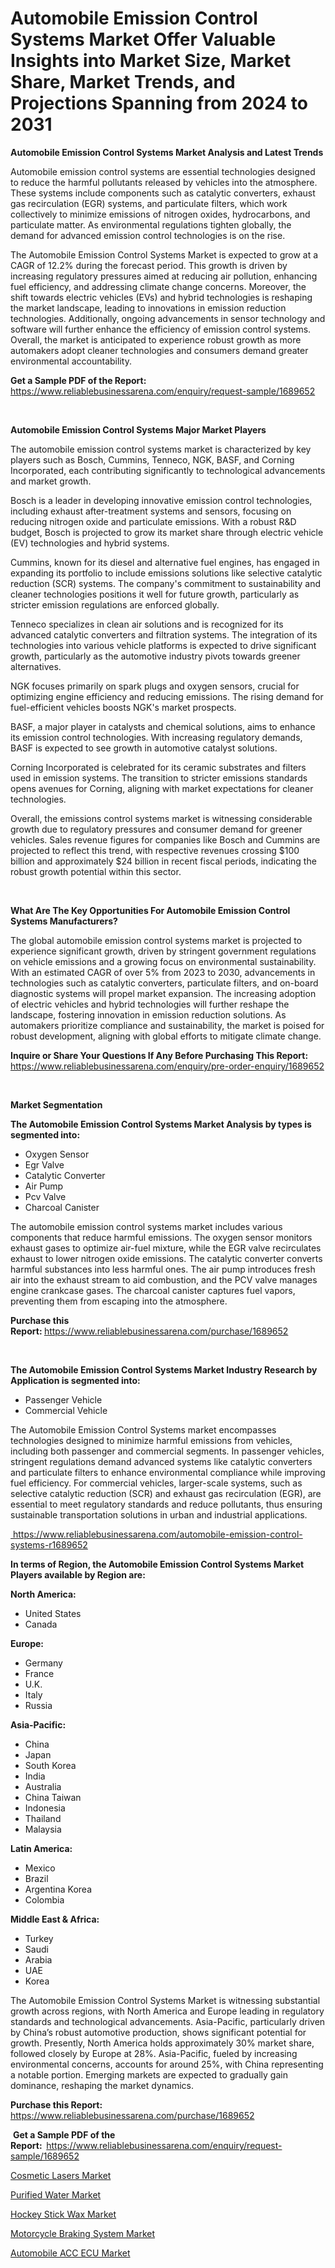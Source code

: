 <p><h1>Automobile Emission Control Systems Market Offer Valuable Insights into Market Size, Market Share, Market Trends, and Projections Spanning from 2024 to 2031</h1></p><p><strong>Automobile Emission Control Systems Market Analysis and Latest Trends</strong></p>
<p><p>Automobile emission control systems are essential technologies designed to reduce the harmful pollutants released by vehicles into the atmosphere. These systems include components such as catalytic converters, exhaust gas recirculation (EGR) systems, and particulate filters, which work collectively to minimize emissions of nitrogen oxides, hydrocarbons, and particulate matter. As environmental regulations tighten globally, the demand for advanced emission control technologies is on the rise.</p><p>The Automobile Emission Control Systems Market is expected to grow at a CAGR of 12.2% during the forecast period. This growth is driven by increasing regulatory pressures aimed at reducing air pollution, enhancing fuel efficiency, and addressing climate change concerns. Moreover, the shift towards electric vehicles (EVs) and hybrid technologies is reshaping the market landscape, leading to innovations in emission reduction technologies. Additionally, ongoing advancements in sensor technology and software will further enhance the efficiency of emission control systems. Overall, the market is anticipated to experience robust growth as more automakers adopt cleaner technologies and consumers demand greater environmental accountability.</p></p>
<p><strong>Get a Sample PDF of the Report:&nbsp;</strong> <a href="https://www.reliablebusinessarena.com/enquiry/request-sample/1689652?utm_campaign=1347&utm_medium=2&utm_source=Github&utm_content=ia&utm_term=17102024&utm_id=automobile-emission-control-systems">https://www.reliablebusinessarena.com/enquiry/request-sample/1689652</a></p>
<p>&nbsp;</p>
<p><strong>Automobile Emission Control Systems Major Market Players</strong></p>
<p><p>The automobile emission control systems market is characterized by key players such as Bosch, Cummins, Tenneco, NGK, BASF, and Corning Incorporated, each contributing significantly to technological advancements and market growth. </p><p>Bosch is a leader in developing innovative emission control technologies, including exhaust after-treatment systems and sensors, focusing on reducing nitrogen oxide and particulate emissions. With a robust R&D budget, Bosch is projected to grow its market share through electric vehicle (EV) technologies and hybrid systems.</p><p>Cummins, known for its diesel and alternative fuel engines, has engaged in expanding its portfolio to include emissions solutions like selective catalytic reduction (SCR) systems. The company's commitment to sustainability and cleaner technologies positions it well for future growth, particularly as stricter emission regulations are enforced globally.</p><p>Tenneco specializes in clean air solutions and is recognized for its advanced catalytic converters and filtration systems. The integration of its technologies into various vehicle platforms is expected to drive significant growth, particularly as the automotive industry pivots towards greener alternatives.</p><p>NGK focuses primarily on spark plugs and oxygen sensors, crucial for optimizing engine efficiency and reducing emissions. The rising demand for fuel-efficient vehicles boosts NGK's market prospects.</p><p>BASF, a major player in catalysts and chemical solutions, aims to enhance its emission control technologies. With increasing regulatory demands, BASF is expected to see growth in automotive catalyst solutions.</p><p>Corning Incorporated is celebrated for its ceramic substrates and filters used in emission systems. The transition to stricter emissions standards opens avenues for Corning, aligning with market expectations for cleaner technologies.</p><p>Overall, the emissions control systems market is witnessing considerable growth due to regulatory pressures and consumer demand for greener vehicles. Sales revenue figures for companies like Bosch and Cummins are projected to reflect this trend, with respective revenues crossing $100 billion and approximately $24 billion in recent fiscal periods, indicating the robust growth potential within this sector.</p></p>
<p>&nbsp;</p>
<p><strong>What Are The Key Opportunities For Automobile Emission Control Systems Manufacturers?</strong></p>
<p><p>The global automobile emission control systems market is projected to experience significant growth, driven by stringent government regulations on vehicle emissions and a growing focus on environmental sustainability. With an estimated CAGR of over 5% from 2023 to 2030, advancements in technologies such as catalytic converters, particulate filters, and on-board diagnostic systems will propel market expansion. The increasing adoption of electric vehicles and hybrid technologies will further reshape the landscape, fostering innovation in emission reduction solutions. As automakers prioritize compliance and sustainability, the market is poised for robust development, aligning with global efforts to mitigate climate change.</p></p>
<p><strong>Inquire or Share Your Questions If Any Before Purchasing This Report:</strong> <a href="https://www.reliablebusinessarena.com/enquiry/pre-order-enquiry/1689652?utm_campaign=1347&utm_medium=2&utm_source=Github&utm_content=ia&utm_term=17102024&utm_id=automobile-emission-control-systems">https://www.reliablebusinessarena.com/enquiry/pre-order-enquiry/1689652</a></p>
<p>&nbsp;</p>
<p><strong>Market Segmentation</strong></p>
<p><strong>The Automobile Emission Control Systems Market Analysis by types is segmented into:</strong></p>
<p><ul><li>Oxygen Sensor</li><li>Egr Valve</li><li>Catalytic Converter</li><li>Air Pump</li><li>Pcv Valve</li><li>Charcoal Canister</li></ul></p>
<p><p>The automobile emission control systems market includes various components that reduce harmful emissions. The oxygen sensor monitors exhaust gases to optimize air-fuel mixture, while the EGR valve recirculates exhaust to lower nitrogen oxide emissions. The catalytic converter converts harmful substances into less harmful ones. The air pump introduces fresh air into the exhaust stream to aid combustion, and the PCV valve manages engine crankcase gases. The charcoal canister captures fuel vapors, preventing them from escaping into the atmosphere.</p></p>
<p><strong>Purchase this Report:&nbsp;</strong><a href="https://www.reliablebusinessarena.com/purchase/1689652?utm_campaign=1347&utm_medium=2&utm_source=Github&utm_content=ia&utm_term=17102024&utm_id=automobile-emission-control-systems">https://www.reliablebusinessarena.com/purchase/1689652</a></p>
<p>&nbsp;</p>
<p><strong>The Automobile Emission Control Systems Market Industry Research by Application is segmented into:</strong></p>
<p><ul><li>Passenger Vehicle</li><li>Commercial Vehicle</li></ul></p>
<p><p>The Automobile Emission Control Systems market encompasses technologies designed to minimize harmful emissions from vehicles, including both passenger and commercial segments. In passenger vehicles, stringent regulations demand advanced systems like catalytic converters and particulate filters to enhance environmental compliance while improving fuel efficiency. For commercial vehicles, larger-scale systems, such as selective catalytic reduction (SCR) and exhaust gas recirculation (EGR), are essential to meet regulatory standards and reduce pollutants, thus ensuring sustainable transportation solutions in urban and industrial applications.</p></p>
<p><a href="https://www.reliablebusinessarena.com/automobile-emission-control-systems-r1689652?utm_campaign=1347&utm_medium=2&utm_source=Github&utm_content=ia&utm_term=17102024&utm_id=automobile-emission-control-systems">&nbsp;https://www.reliablebusinessarena.com/automobile-emission-control-systems-r1689652</a></p>
<p><strong>In terms of Region, the Automobile Emission Control Systems Market Players available by Region are:</strong></p>
<p>
    <p> <strong> North America: </strong>
        <ul>
            <li>United States</li>
            <li>Canada</li>
        </ul>
        </p> 
    <p> <strong> Europe: </strong>
        <ul>
            <li>Germany</li>
            <li>France</li>
            <li>U.K.</li>
            <li>Italy</li>
            <li>Russia</li>
        </ul>
        </p> 
    <p> <strong> Asia-Pacific: </strong>
        <ul>
            <li>China</li>
            <li>Japan</li>
            <li>South Korea</li>
            <li>India</li>
            <li>Australia</li>
            <li>China Taiwan</li>
            <li>Indonesia</li>
            <li>Thailand</li>
            <li>Malaysia</li>
        </ul>
        </p> 
    <p> <strong> Latin America: </strong>
        <ul>
            <li>Mexico</li>
            <li>Brazil</li>
            <li>Argentina Korea</li>
            <li>Colombia</li>
        </ul>
        </p> 
    <p> <strong> Middle East & Africa: </strong>
        <ul>
            <li>Turkey</li>
            <li>Saudi</li>
            <li>Arabia</li>
            <li>UAE</li>
            <li>Korea</li>
        </ul>
    </p>
    </p>
<p><p>The Automobile Emission Control Systems Market is witnessing substantial growth across regions, with North America and Europe leading in regulatory standards and technological advancements. Asia-Pacific, particularly driven by China’s robust automotive production, shows significant potential for growth. Presently, North America holds approximately 30% market share, followed closely by Europe at 28%. Asia-Pacific, fueled by increasing environmental concerns, accounts for around 25%, with China representing a notable portion. Emerging markets are expected to gradually gain dominance, reshaping the market dynamics.</p></p>
<p><strong>Purchase this Report: </strong><a href="https://www.reliablebusinessarena.com/purchase/1689652?utm_campaign=1347&utm_medium=2&utm_source=Github&utm_content=ia&utm_term=17102024&utm_id=automobile-emission-control-systems">https://www.reliablebusinessarena.com/purchase/1689652</a></p>
<p>&nbsp;<strong>Get a Sample PDF of the Report:&nbsp;&nbsp;</strong><a href="https://www.reliablebusinessarena.com/enquiry/request-sample/1689652?utm_campaign=1347&utm_medium=2&utm_source=Github&utm_content=ia&utm_term=17102024&utm_id=automobile-emission-control-systems">https://www.reliablebusinessarena.com/enquiry/request-sample/1689652</a></p>
<p><strong></strong></p>
<p><p><a href="https://www.linkedin.com/pulse/analyzing-global-cosmetic-lasers-market-growth-prospects-future-uctbe?utm_campaign=1347&utm_medium=2&utm_source=Github&utm_content=ia&utm_term=17102024&utm_id=automobile-emission-control-systems">Cosmetic Lasers Market</a></p><p><a href="https://www.linkedin.com/pulse/purified-water-industry-insights-report-analyzing-market-trends-ksjce?utm_campaign=1347&utm_medium=2&utm_source=Github&utm_content=ia&utm_term=17102024&utm_id=automobile-emission-control-systems">Purified Water Market</a></p><p><a href="https://www.linkedin.com/pulse/hockey-stick-wax-market-report-product-type-end-use-application-1qbge?utm_campaign=1347&utm_medium=2&utm_source=Github&utm_content=ia&utm_term=17102024&utm_id=automobile-emission-control-systems">Hockey Stick Wax Market</a></p><p><a href="https://github.com/elenif62bh/Market-Research-Report-List-1/blob/main/motorcycle-braking-system-market.md?utm_campaign=1347&utm_medium=2&utm_source=Github&utm_content=ia&utm_term=17102024&utm_id=automobile-emission-control-systems">Motorcycle Braking System Market</a></p><p><a href="https://github.com/deshawnj39lau/Market-Research-Report-List-1/blob/main/automobile-acc-ecu-market.md?utm_campaign=1347&utm_medium=2&utm_source=Github&utm_content=ia&utm_term=17102024&utm_id=automobile-emission-control-systems">Automobile ACC ECU Market</a></p></p>